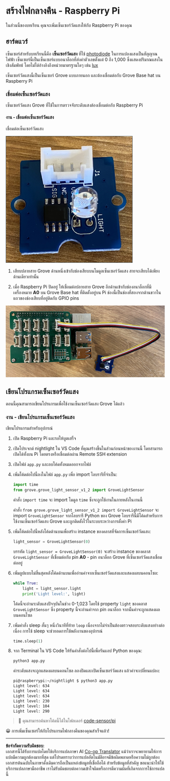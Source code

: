 <!--
CO_OP_TRANSLATOR_METADATA:
{
  "original_hash": "ea733bd0cdf2479e082373f765a08678",
  "translation_date": "2025-08-27T21:29:39+00:00",
  "source_file": "1-getting-started/lessons/3-sensors-and-actuators/pi-sensor.md",
  "language_code": "th"
}
-->
# สร้างไฟกลางคืน - Raspberry Pi

ในส่วนนี้ของบทเรียน คุณจะเพิ่มเซ็นเซอร์วัดแสงให้กับ Raspberry Pi ของคุณ

## ฮาร์ดแวร์

เซ็นเซอร์สำหรับบทเรียนนี้คือ **เซ็นเซอร์วัดแสง** ที่ใช้ [photodiode](https://wikipedia.org/wiki/Photodiode) ในการแปลงแสงเป็นสัญญาณไฟฟ้า เซ็นเซอร์นี้เป็นเซ็นเซอร์แบบอนาล็อกที่ส่งค่าตัวเลขตั้งแต่ 0 ถึง 1,000 ซึ่งแสดงปริมาณแสงในเชิงสัมพัทธ์ โดยไม่ได้อ้างอิงถึงหน่วยมาตรฐานใดๆ เช่น [lux](https://wikipedia.org/wiki/Lux)

เซ็นเซอร์วัดแสงนี้เป็นเซ็นเซอร์ Grove แบบภายนอก และต้องเชื่อมต่อกับ Grove Base hat บน Raspberry Pi

### เชื่อมต่อเซ็นเซอร์วัดแสง

เซ็นเซอร์วัดแสง Grove ที่ใช้ในการตรวจจับระดับแสงต้องเชื่อมต่อกับ Raspberry Pi

#### งาน - เชื่อมต่อเซ็นเซอร์วัดแสง

เชื่อมต่อเซ็นเซอร์วัดแสง

![เซ็นเซอร์วัดแสง Grove](../../../../../translated_images/grove-light-sensor.b8127b7c434e632d6bcdb57587a14e9ef69a268a22df95d08628f62b8fa5505c.th.png)

1. เสียบปลายสาย Grove ด้านหนึ่งเข้ากับช่องเสียบบนโมดูลเซ็นเซอร์วัดแสง สายจะเสียบได้เพียงด้านเดียวเท่านั้น

1. เมื่อ Raspberry Pi ปิดอยู่ ให้เชื่อมต่อปลายสาย Grove อีกด้านเข้ากับช่องอนาล็อกที่มีเครื่องหมาย **A0** บน Grove Base hat ที่ติดตั้งอยู่บน Pi ช่องนี้เป็นช่องที่สองจากด้านขวาในแถวของช่องเสียบที่อยู่ติดกับ GPIO pins

![เซ็นเซอร์วัดแสง Grove เชื่อมต่อกับช่อง A0](../../../../../translated_images/pi-light-sensor.66cc1e31fa48cd7d5f23400d4b2119aa41508275cb7c778053a7923b4e972d7e.th.png)

## เขียนโปรแกรมเซ็นเซอร์วัดแสง

ตอนนี้คุณสามารถเขียนโปรแกรมเพื่อใช้งานเซ็นเซอร์วัดแสง Grove ได้แล้ว

### งาน - เขียนโปรแกรมเซ็นเซอร์วัดแสง

เขียนโปรแกรมสำหรับอุปกรณ์

1. เปิด Raspberry Pi และรอให้บูตเสร็จ

1. เปิดโปรเจกต์ nightlight ใน VS Code ที่คุณสร้างขึ้นในส่วนก่อนหน้าของงานนี้ โดยสามารถเปิดได้ทั้งบน Pi โดยตรงหรือเชื่อมต่อผ่าน Remote SSH extension

1. เปิดไฟล์ `app.py` และลบโค้ดทั้งหมดออกจากไฟล์

1. เพิ่มโค้ดต่อไปนี้ลงในไฟล์ `app.py` เพื่อ import ไลบรารีที่จำเป็น:

    ```python
    import time
    from grove.grove_light_sensor_v1_2 import GroveLightSensor
    ```

    คำสั่ง `import time` จะ import โมดูล `time` ซึ่งจะถูกใช้งานในภายหลังในงานนี้

    คำสั่ง `from grove.grove_light_sensor_v1_2 import GroveLightSensor` จะ import `GroveLightSensor` จากไลบรารี Python ของ Grove ไลบรารีนี้มีโค้ดสำหรับการใช้งานเซ็นเซอร์วัดแสง Grove และถูกติดตั้งไว้ในระบบระหว่างการตั้งค่า Pi

1. เพิ่มโค้ดต่อไปนี้หลังโค้ดด้านบนเพื่อสร้าง instance ของคลาสที่จัดการเซ็นเซอร์วัดแสง:

    ```python
    light_sensor = GroveLightSensor(0)
    ```

    บรรทัด `light_sensor = GroveLightSensor(0)` จะสร้าง instance ของคลาส `GroveLightSensor` ที่เชื่อมต่อกับ pin **A0** - pin อนาล็อก Grove ที่เซ็นเซอร์วัดแสงเชื่อมต่ออยู่

1. เพิ่มลูปแบบไม่สิ้นสุดหลังโค้ดด้านบนเพื่ออ่านค่าจากเซ็นเซอร์วัดแสงและแสดงผลบนคอนโซล:

    ```python
    while True:
        light = light_sensor.light
        print('Light level:', light)
    ```

    โค้ดนี้จะอ่านระดับแสงปัจจุบันในช่วง 0-1,023 โดยใช้ property `light` ของคลาส `GroveLightSensor` ซึ่ง property นี้จะอ่านค่าจาก pin อนาล็อก จากนั้นค่าจะถูกแสดงผลบนคอนโซล

1. เพิ่มคำสั่ง sleep สั้นๆ หนึ่งวินาทีที่ท้าย `loop` เนื่องจากไม่จำเป็นต้องตรวจสอบระดับแสงอย่างต่อเนื่อง การใช้ sleep จะช่วยลดการใช้พลังงานของอุปกรณ์

    ```python
    time.sleep(1)
    ```

1. จาก Terminal ใน VS Code ให้รันคำสั่งต่อไปนี้เพื่อรันแอป Python ของคุณ:

    ```sh
    python3 app.py
    ```

    ค่าระดับแสงจะถูกแสดงผลบนคอนโซล ลองปิดและเปิดเซ็นเซอร์วัดแสง แล้วค่าจะเปลี่ยนแปลง:

    ```output
    pi@raspberrypi:~/nightlight $ python3 app.py 
    Light level: 634
    Light level: 634
    Light level: 634
    Light level: 230
    Light level: 104
    Light level: 290
    ```

> 💁 คุณสามารถค้นหาโค้ดนี้ได้ในโฟลเดอร์ [code-sensor/pi](../../../../../1-getting-started/lessons/3-sensors-and-actuators/code-sensor/pi)

😀 การเพิ่มเซ็นเซอร์ให้กับโปรแกรมไฟกลางคืนของคุณสำเร็จแล้ว!

---

**ข้อจำกัดความรับผิดชอบ**:  
เอกสารนี้ได้รับการแปลโดยใช้บริการแปลภาษา AI [Co-op Translator](https://github.com/Azure/co-op-translator) แม้ว่าเราจะพยายามให้การแปลมีความถูกต้องมากที่สุด แต่โปรดทราบว่าการแปลอัตโนมัติอาจมีข้อผิดพลาดหรือความไม่ถูกต้อง เอกสารต้นฉบับในภาษาดั้งเดิมควรถือเป็นแหล่งข้อมูลที่เชื่อถือได้ สำหรับข้อมูลที่สำคัญ ขอแนะนำให้ใช้บริการแปลภาษามืออาชีพ เราไม่รับผิดชอบต่อความเข้าใจผิดหรือการตีความผิดที่เกิดจากการใช้การแปลนี้